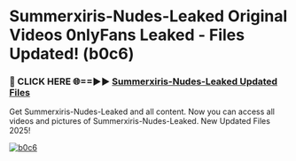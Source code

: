 # Summerxiris-Nudes-Leaked Original Videos 0nlyFans Leaked - Files Updated! (b0c6)

<h3>🔴 CLICK HERE 🌐==►► <a href="https://tinyurl.com/5h6xmrr3" rel="nofollow">Summerxiris-Nudes-Leaked Updated Files</a></h3>

Get Summerxiris-Nudes-Leaked and all content. Now you can access all videos and pictures of Summerxiris-Nudes-Leaked. New Updated Files 2025!

[![b0c6](https://i.imgur.com/KVD873Z.gif)](https://tinyurl.com/5h6xmrr3)
